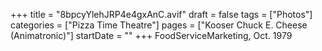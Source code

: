 +++
title = "8bpcyYlehJRP4e4gxAnC.avif"
draft = false
tags = ["Photos"]
categories = ["Pizza Time Theatre"]
pages = ["Kooser Chuck E. Cheese (Animatronic)"]
startDate = ""
+++
FoodServiceMarketing, Oct. 1979
